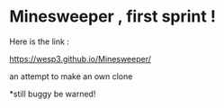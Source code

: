 # Minesweeper , first sprint !
 
Here is the link :

https://wesp3.github.io/Minesweeper/

an attempt to make an own clone

*still buggy be warned! 
